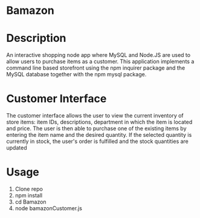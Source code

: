 # Bamazon

# Description
An interactive shopping node app where MySQL and Node.JS are used to allow users to purchase items as a customer.
This application implements a command line based storefront using the npm inquirer package and the MySQL database together with the npm mysql package.

# Customer Interface
The customer interface allows the user to view the current inventory of store items: item IDs, descriptions, department in which the item is located and price. The user is then able to purchase one of the existing items by entering the item name and the desired quantity. If the selected quantity is currently in stock, the user's order is fulfilled and the stock quantities are updated

# Usage
1. Clone repo
1. npm install
1. cd Bamazon
1. node bamazonCustomer.js


